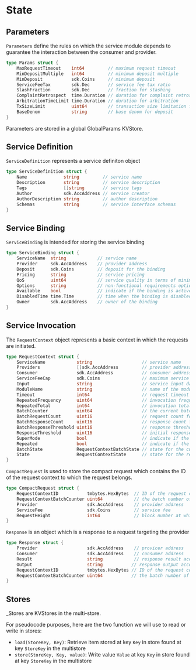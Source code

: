 <!--
order: 1
-->

# State

## Parameters

`Parameters` define the rules on which the service module depends to guarantee the interaction between the consumer and provider.

```go
type Params struct {
    MaxRequestTimeout    int64         // maximum request timeout
    MinDepositMultiple   int64         // minimum deposit multiple
    MinDeposit           sdk.Coins     // minimum deposit
    ServiceFeeTax        sdk.Dec       // service fee tax ratio
    SlashFraction        sdk.Dec       // fraction for stashing
    ComplaintRetrospect  time.Duration // duration for complaint retrospect
    ArbitrationTimeLimit time.Duration // duration for arbitration
    TxSizeLimit          uint64        // transaction size limitation for service
    BaseDenom            string        // base denom for deposit
}
```

Parameters are stored in a global GlobalParams KVStore.

## Service Definition

`ServiceDefinition` represents a service definiton object

```go
type ServiceDefinition struct {
    Name              string         // service name
    Description       string         // service description
    Tags              []string       // service tags
    Author            sdk.AccAddress // service creator
    AuthorDescription string         // author description
    Schemas           string         // service interface schemas
}
```

## Service Binding

`ServiceBinding` is intended for storing the service binding

```go
type ServiceBinding struct {
    ServiceName  string            // service name
    Provider     sdk.AccAddress    // provider address
    Deposit      sdk.Coins         // deposit for the binding
    Pricing      string            // service pricing
    QoS          uint64            // service quality in terms of minimum response time
    Options      string            // non-functional requirements options
    Available    bool              // indicate if the binding is active
    DisabledTime time.Time         // time when the binding is disabled
    Owner        sdk.AccAddress    // owner of the binding
}
```

## Service Invocation

The `RequestContext` object represents a basic context in which the requests are initiated.

```go
type RequestContext struct {
    ServiceName            string                   // service name
    Providers              []sdk.AccAddress         // provider address list
    Consumer               sdk.AccAddress           // consumer address
    ServiceFeeCap          sdk.Coins                // maximum service fee to pay for a single request
    Input                  string                   // service input data conforming to the service input schema
    ModuleName             string                   // name of the module from which the invocation is initiated, which is not necessary from CLI and API
    Timeout                int64                    // request timeout
    RepeatedFrequency      uint64                   // invocation frequency when the request context is repeated
    RepeatedTotal          int64                    // invocation total number when the request context is repeated
    BatchCounter           uint64                   // the current batch number
    BatchRequestCount      uint16                   // request count for the current batch
    BatchResponseCount     uint16                   // response count for the current batch
    BatchResponseThreshold uint16                   // response threshold for the current batch
    ResponseThreshold      uint16                   // initial response threshold for the request context
    SuperMode              bool                     // indicate if the initiator is a super user
    Repeated               bool                     // indicate if the request context is repetitive
    BatchState             RequestContextBatchState // state for the current batch
    State                  RequestContextState      // state for the request context
}
```

`CompactRequest` is used to store the compact request which contains the ID of the request context to which the request belongs.

```go
type CompactRequest struct {
    RequestContextID           tmbytes.HexBytes  // ID of the request context from which the request is initiated
    RequestContextBatchCounter uint64            // the batch number of the request
    Provider                   sdk.AccAddress    // provider address
    ServiceFee                 sdk.Coins         // service fee
    RequestHeight              int64             // block number at which the request is initiated
}
```

`Response` is an object which is a response to a request targeting the provider

```go
type Response struct {
    Provider                   sdk.AccAddress    // provicer address
    Consumer                   sdk.AccAddress    // consumer address
    Result                     string            // response result according with the result schema
    Output                     string           // response output according with the service output schema
    RequestContextID           tmbytes.HexBytes // ID of the request context to which the response belongs
    RequestContextBatchCounter uint64           // the batch number of the response
}
```

## Stores

_Stores are KVStores in the multi-store.

For pseudocode purposes, here are the two function we will use to read or write in stores:

- `load(StoreKey, Key)`: Retrieve item stored at key `Key` in store found at key `StoreKey` in the multistore
- `store(StoreKey, Key, value)`: Write value `Value` at key `Key` in store found at key `StoreKey` in the multistore
